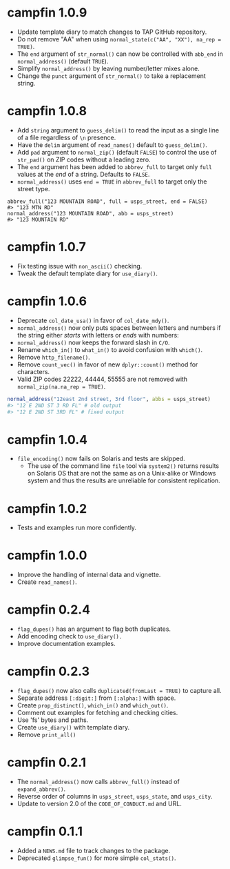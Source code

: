 # campfin 1.0.9

* Update template diary to match changes to TAP GitHub repository.
* Do not remove "AA" when using `normal_state(c("AA", "XX"), na_rep = TRUE)`.
* The `end` argument of `str_normal()` can now be controlled with `abb_end` in
  `normal_address()` (default `TRUE`).
* Simplify `normal_address()` by leaving number/letter mixes alone.
* Change the `punct` argument of `str_normal()` to take a replacement string.

# campfin 1.0.8

* Add `string` argument to `guess_delim()` to read the input as a single line
  of a file regardless of `\n` presence.
* Have the `delim` argument of `read_names()` default to `guess_delim()`.
* Add `pad` argument to `normal_zip()` (default `FALSE`) to control the use of
  `str_pad()` on ZIP codes without a leading zero.
* The `end` argument has been added to `abbrev_full` to target only `full`
  values at the _end_ of a string. Defaults to `FALSE`.
* `normal_address()` uses `end = TRUE` in `abbrev_full` to target only the
  street type.
  
```
abbrev_full("123 MOUNTAIN ROAD", full = usps_street, end = FALSE)
#> "123 MTN RD"
normal_address("123 MOUNTAIN ROAD", abb = usps_street)
#> "123 MOUNTAIN RD"
```

# campfin 1.0.7

* Fix testing issue with `non_ascii()` checking.
* Tweak the default template diary for `use_diary()`.

# campfin 1.0.6

* Deprecate `col_date_usa()` in favor of `col_date_mdy()`.
* `normal_address()` now only puts spaces between letters and numbers if the
  string either _starts_ with letters or _ends_ with numbers:
* `normal_address()` now keeps the forward slash in `C/O`.
* Rename `which_in()` to `what_in()` to avoid confusion with `which()`.
* Remove `http_filename()`.
* Remove `count_vec()` in favor of new `dplyr::count()` method for characters.
* Valid ZIP codes 22222, 44444, 55555 are not removed with
  `normal_zip(na.na_rep = TRUE)`.

``` r
normal_address("12east 2nd street, 3rd floor", abbs = usps_street)
#> "12 E 2ND ST 3 RD FL" # old output
#> "12 E 2ND ST 3RD FL" # fixed output
```

# campfin 1.0.4

* `file_encoding()` now fails on Solaris and tests are skipped.
    * The use of the command line `file` tool via `system2()` returns results
    on Solaris OS that are not the same as on a Unix-alike or Windows system
    and thus the results are unreliable for consistent replication.

# campfin 1.0.2

* Tests and examples run more confidently.

# campfin 1.0.0

* Improve the handling of internal data and vignette.
* Create `read_names()`.

# campfin 0.2.4

* `flag_dupes()` has an argument to flag both duplicates.
* Add encoding check to `use_diary().`
* Improve documentation examples.

# campfin 0.2.3

* `flag_dupes()` now also calls `duplicated(fromLast = TRUE)` to capture all.
* Separate address `[:digit:]` from `[:alpha:]` with space.
* Create `prop_distinct()`, `which_in()` and `which_out()`.
* Comment out examples for fetching and checking cities.
* Use 'fs' bytes and paths.
* Create `use_diary()` with template diary.
* Remove `print_all()`

# campfin 0.2.1

* The `normal_address()` now calls `abbrev_full()` instead of `expand_abbrev()`.
* Reverse order of columns in `usps_street`, `usps_state`, and `usps_city`.
* Update to version 2.0 of the `CODE_OF_CONDUCT.md` and URL.

# campfin 0.1.1

* Added a `NEWS.md` file to track changes to the package.
* Deprecated `glimpse_fun()` for more simple `col_stats()`.
